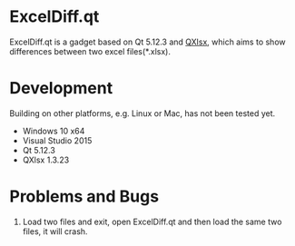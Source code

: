 # ExcelDiff.qt

ExcelDiff.qt is a gadget based on Qt 5.12.3 and [QXlsx](https://github.com/QtExcel/QXlsx), which aims to show differences between two excel files(*.xlsx).

# Development

Building on other platforms, e.g. Linux or Mac, has not been tested yet.

- Windows 10 x64
- Visual Studio 2015
- Qt 5.12.3
- QXlsx 1.3.23

# Problems and Bugs

1. Load two files and exit, open ExcelDiff.qt and then load the same two files, it will crash.
